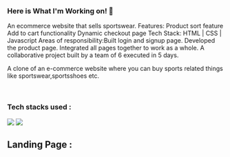 ### Here is What I'm Working on! 👋

An ecommerce website that sells sportswear. Features: Product sort feature Add to cart functionality Dynamic checkout page  Tech Stack: HTML | CSS | 
Javascript  Areas of responsibility:Built login and signup page. Developed the product page. Integrated all pages together to work as a whole. 
A collaborative project built by a team of 6 executed in 5 days.

A clone of an e-commerce website where you can buy sports related things like sportswear,sportsshoes etc.

​
### Tech stacks used :

  <img src= "https://i.pinimg.com/564x/52/2e/6b/522e6bc1a11d1726a35f81cbd979395f.jpg">
  <img src="https://upload.wikimedia.org/wikipedia/commons/thumb/6/61/HTML5_logo_and_wordmark.svg/180px-HTML5_logo_and_wordmark.svg.png">

## Landing Page :
